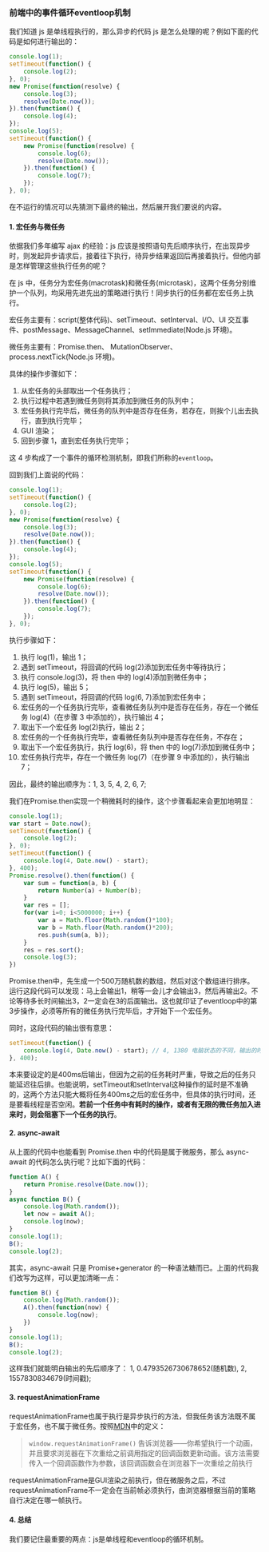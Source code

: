 ### 前端中的事件循环eventloop机制

我们知道 js 是单线程执行的，那么异步的代码 js 是怎么处理的呢？例如下面的代码是如何进行输出的：

```javascript
console.log(1);
setTimeout(function() {
    console.log(2);
}, 0);
new Promise(function(resolve) {
    console.log(3);
    resolve(Date.now());
}).then(function() {
    console.log(4);
});
console.log(5);
setTimeout(function() {
    new Promise(function(resolve) {
        console.log(6);
        resolve(Date.now());
    }).then(function() {
        console.log(7);
    });
}, 0);
```

在不运行的情况可以先猜测下最终的输出，然后展开我们要说的内容。

#### 1. 宏任务与微任务

依据我们多年编写 ajax 的经验：js 应该是按照语句先后顺序执行，在出现异步时，则发起异步请求后，接着往下执行，待异步结果返回后再接着执行。但他内部是怎样管理这些执行任务的呢？

在 js 中，任务分为宏任务(macrotask)和微任务(microtask)，这两个任务分别维护一个队列，均采用先进先出的策略进行执行！同步执行的任务都在宏任务上执行。

宏任务主要有：script(整体代码)、setTimeout、setInterval、I/O、UI 交互事件、postMessage、MessageChannel、setImmediate(Node.js 环境)。

微任务主要有：Promise.then、 MutationObserver、 process.nextTick(Node.js 环境)。

具体的操作步骤如下：

1. 从宏任务的头部取出一个任务执行；
2. 执行过程中若遇到微任务则将其添加到微任务的队列中；
3. 宏任务执行完毕后，微任务的队列中是否存在任务，若存在，则挨个儿出去执行，直到执行完毕；
4. GUI 渲染；
5. 回到步骤 1，直到宏任务执行完毕；

这 4 步构成了一个事件的循环检测机制，即我们所称的`eventloop`。

回到我们上面说的代码：

```javascript
console.log(1);
setTimeout(function() {
    console.log(2);
}, 0);
new Promise(function(resolve) {
    console.log(3);
    resolve(Date.now());
}).then(function() {
    console.log(4);
});
console.log(5);
setTimeout(function() {
    new Promise(function(resolve) {
        console.log(6);
        resolve(Date.now());
    }).then(function() {
        console.log(7);
    });
}, 0);
```

执行步骤如下：

1. 执行 log(1)，输出 1；
2. 遇到 setTimeout，将回调的代码 log(2)添加到宏任务中等待执行；
3. 执行 console.log(3)，将 then 中的 log(4)添加到微任务中；
4. 执行 log(5)，输出 5；
5. 遇到 setTimeout，将回调的代码 log(6, 7)添加到宏任务中；
6. 宏任务的一个任务执行完毕，查看微任务队列中是否存在任务，存在一个微任务 log(4)（在步骤 3 中添加的），执行输出 4；
7. 取出下一个宏任务 log(2)执行，输出 2；
8. 宏任务的一个任务执行完毕，查看微任务队列中是否存在任务，不存在；
9. 取出下一个宏任务执行，执行 log(6)，将 then 中的 log(7)添加到微任务中；
10. 宏任务执行完毕，存在一个微任务 log(7)（在步骤 9 中添加的），执行输出 7；

因此，最终的输出顺序为：1, 3, 5, 4, 2, 6, 7;

我们在Promise.then实现一个稍微耗时的操作，这个步骤看起来会更加地明显：

```javascript
console.log(1);
var start = Date.now();
setTimeout(function() {
    console.log(2);
}, 0);
setTimeout(function() {
    console.log(4, Date.now() - start);
}, 400);
Promise.resolve().then(function() {
    var sum = function(a, b) {
        return Number(a) + Number(b);
    }
    var res = [];
    for(var i=0; i<5000000; i++) {
        var a = Math.floor(Math.random()*100);
        var b = Math.floor(Math.random()*200);
        res.push(sum(a, b));
    }
    res = res.sort();
    console.log(3);
})
```

Promise.then中，先生成一个500万随机数的数组，然后对这个数组进行排序。运行这段代码可以发现：马上会输出1，稍等一会儿才会输出3，然后再输出2。不论等待多长时间输出3，2一定会在3的后面输出。这也就印证了eventloop中的第3步操作，必须等所有的微任务执行完毕后，才开始下一个宏任务。

同时，这段代码的输出很有意思：

```javascript
setTimeout(function() {
    console.log(4, Date.now() - start); // 4, 1380 电脑状态的不同，输出的时间差也不一样
}, 400);
```

本来要设定的是400ms后输出，但因为之前的任务耗时严重，导致之后的任务只能延迟往后排。也能说明，setTimeout和setInterval这种操作的延时是不准确的，这两个方法只能大概将任务400ms之后的宏任务中，但具体的执行时间，还是要看线程是否空闲。**若前一个任务中有耗时的操作，或者有无限的微任务加入进来时，则会阻塞下一个任务的执行**。

#### 2. async-await

从上面的代码中也能看到 Promise.then 中的代码是属于微服务，那么 async-await 的代码怎么执行呢？比如下面的代码：

```javascript
function A() {
    return Promise.resolve(Date.now());
}
async function B() {
    console.log(Math.random());
    let now = await A();
    console.log(now);
}
console.log(1);
B();
console.log(2);
```

其实，async-await 只是 Promise+generator 的一种语法糖而已。上面的代码我们改写为这样，可以更加清晰一点：

```javascript
function B() {
    console.log(Math.random());
    A().then(function(now) {
        console.log(now);
    })
}
console.log(1);
B();
console.log(2);
```

这样我们就能明白输出的先后顺序了： 1, 0.4793526730678652(随机数), 2, 1557830834679(时间戳);

#### 3. requestAnimationFrame

requestAnimationFrame也属于执行是异步执行的方法，但我任务该方法既不属于宏任务，也不属于微任务。按照[MDN](https://developer.mozilla.org/zh-CN/docs/Web/API/Window/requestAnimationFrame)中的定义：

> `window.requestAnimationFrame()` 告诉浏览器——你希望执行一个动画，并且要求浏览器在下次重绘之前调用指定的回调函数更新动画。该方法需要传入一个回调函数作为参数，该回调函数会在浏览器下一次重绘之前执行

requestAnimationFrame是GUI渲染之前执行，但在微服务之后，不过requestAnimationFrame不一定会在当前帧必须执行，由浏览器根据当前的策略自行决定在哪一帧执行。

#### 4. 总结

我们要记住最重要的两点：js是单线程和eventloop的循环机制。